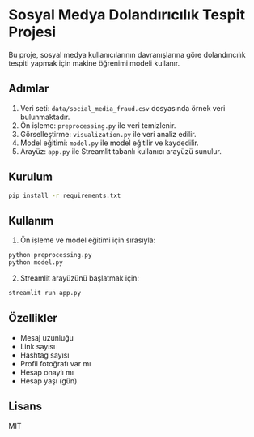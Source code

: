 # Sosyal Medya Dolandırıcılık Tespit Projesi

Bu proje, sosyal medya kullanıcılarının davranışlarına göre dolandırıcılık tespiti yapmak için makine öğrenimi modeli kullanır.

## Adımlar
1. Veri seti: `data/social_media_fraud.csv` dosyasında örnek veri bulunmaktadır.
2. Ön işleme: `preprocessing.py` ile veri temizlenir.
3. Görselleştirme: `visualization.py` ile veri analiz edilir.
4. Model eğitimi: `model.py` ile model eğitilir ve kaydedilir.
5. Arayüz: `app.py` ile Streamlit tabanlı kullanıcı arayüzü sunulur.

## Kurulum
```bash
pip install -r requirements.txt
```

## Kullanım
1. Ön işleme ve model eğitimi için sırasıyla:
```bash
python preprocessing.py
python model.py
```
2. Streamlit arayüzünü başlatmak için:
```bash
streamlit run app.py
```

## Özellikler
- Mesaj uzunluğu
- Link sayısı
- Hashtag sayısı
- Profil fotoğrafı var mı
- Hesap onaylı mı
- Hesap yaşı (gün)

## Lisans
MIT 
